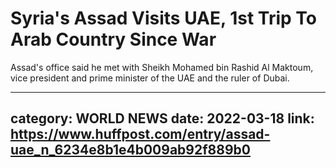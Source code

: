 # Syria's Assad Visits UAE, 1st Trip To Arab Country Since War

Assad's office said he met with Sheikh Mohamed bin Rashid Al Maktoum, vice president and prime minister of the UAE and the ruler of Dubai.

---
category: WORLD NEWS
date: 2022-03-18
link: https://www.huffpost.com/entry/assad-uae_n_6234e8b1e4b009ab92f889b0
---
